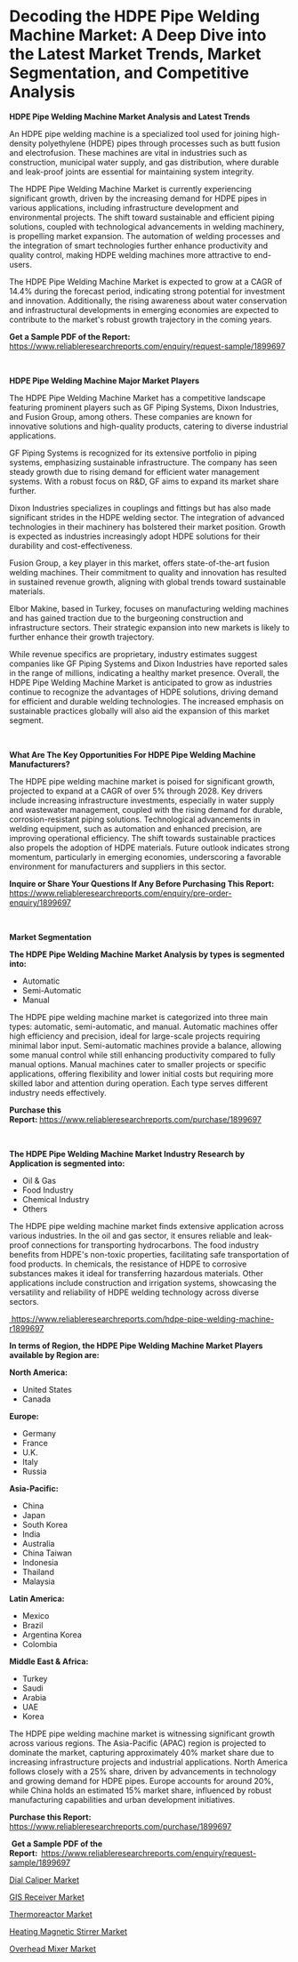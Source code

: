 <p><h1>Decoding the HDPE Pipe Welding Machine Market: A Deep Dive into the Latest Market Trends, Market Segmentation, and Competitive Analysis</h1></p><p><strong>HDPE Pipe Welding Machine Market Analysis and Latest Trends</strong></p>
<p><p>An HDPE pipe welding machine is a specialized tool used for joining high-density polyethylene (HDPE) pipes through processes such as butt fusion and electrofusion. These machines are vital in industries such as construction, municipal water supply, and gas distribution, where durable and leak-proof joints are essential for maintaining system integrity.</p><p>The HDPE Pipe Welding Machine Market is currently experiencing significant growth, driven by the increasing demand for HDPE pipes in various applications, including infrastructure development and environmental projects. The shift toward sustainable and efficient piping solutions, coupled with technological advancements in welding machinery, is propelling market expansion. The automation of welding processes and the integration of smart technologies further enhance productivity and quality control, making HDPE welding machines more attractive to end-users.</p><p>The HDPE Pipe Welding Machine Market is expected to grow at a CAGR of 14.4% during the forecast period, indicating strong potential for investment and innovation. Additionally, the rising awareness about water conservation and infrastructural developments in emerging economies are expected to contribute to the market's robust growth trajectory in the coming years.</p></p>
<p><strong>Get a Sample PDF of the Report:&nbsp;</strong> <a href="https://www.reliableresearchreports.com/enquiry/request-sample/1899697?utm_campaign=41&utm_medium=2&utm_source=Github&utm_content=ia&utm_term=10042025&utm_id=hdpe-pipe-welding-machine">https://www.reliableresearchreports.com/enquiry/request-sample/1899697</a></p>
<p>&nbsp;</p>
<p><strong>HDPE Pipe Welding Machine Major Market Players</strong></p>
<p><p>The HDPE Pipe Welding Machine Market has a competitive landscape featuring prominent players such as GF Piping Systems, Dixon Industries, and Fusion Group, among others. These companies are known for innovative solutions and high-quality products, catering to diverse industrial applications.</p><p>GF Piping Systems is recognized for its extensive portfolio in piping systems, emphasizing sustainable infrastructure. The company has seen steady growth due to rising demand for efficient water management systems. With a robust focus on R&D, GF aims to expand its market share further.</p><p>Dixon Industries specializes in couplings and fittings but has also made significant strides in the HDPE welding sector. The integration of advanced technologies in their machinery has bolstered their market position. Growth is expected as industries increasingly adopt HDPE solutions for their durability and cost-effectiveness.</p><p>Fusion Group, a key player in this market, offers state-of-the-art fusion welding machines. Their commitment to quality and innovation has resulted in sustained revenue growth, aligning with global trends toward sustainable materials.</p><p>Elbor Makine, based in Turkey, focuses on manufacturing welding machines and has gained traction due to the burgeoning construction and infrastructure sectors. Their strategic expansion into new markets is likely to further enhance their growth trajectory.</p><p>While revenue specifics are proprietary, industry estimates suggest companies like GF Piping Systems and Dixon Industries have reported sales in the range of millions, indicating a healthy market presence. Overall, the HDPE Pipe Welding Machine Market is anticipated to grow as industries continue to recognize the advantages of HDPE solutions, driving demand for efficient and durable welding technologies. The increased emphasis on sustainable practices globally will also aid the expansion of this market segment.</p></p>
<p>&nbsp;</p>
<p><strong>What Are The Key Opportunities For HDPE Pipe Welding Machine Manufacturers?</strong></p>
<p><p>The HDPE pipe welding machine market is poised for significant growth, projected to expand at a CAGR of over 5% through 2028. Key drivers include increasing infrastructure investments, especially in water supply and wastewater management, coupled with the rising demand for durable, corrosion-resistant piping solutions. Technological advancements in welding equipment, such as automation and enhanced precision, are improving operational efficiency. The shift towards sustainable practices also propels the adoption of HDPE materials. Future outlook indicates strong momentum, particularly in emerging economies, underscoring a favorable environment for manufacturers and suppliers in this sector.</p></p>
<p><strong>Inquire or Share Your Questions If Any Before Purchasing This Report:</strong> <a href="https://www.reliableresearchreports.com/enquiry/pre-order-enquiry/1899697?utm_campaign=41&utm_medium=2&utm_source=Github&utm_content=ia&utm_term=10042025&utm_id=hdpe-pipe-welding-machine">https://www.reliableresearchreports.com/enquiry/pre-order-enquiry/1899697</a></p>
<p>&nbsp;</p>
<p><strong>Market Segmentation</strong></p>
<p><strong>The HDPE Pipe Welding Machine Market Analysis by types is segmented into:</strong></p>
<p><ul><li>Automatic</li><li>Semi-Automatic</li><li>Manual</li></ul></p>
<p><p>The HDPE pipe welding machine market is categorized into three main types: automatic, semi-automatic, and manual. Automatic machines offer high efficiency and precision, ideal for large-scale projects requiring minimal labor input. Semi-automatic machines provide a balance, allowing some manual control while still enhancing productivity compared to fully manual options. Manual machines cater to smaller projects or specific applications, offering flexibility and lower initial costs but requiring more skilled labor and attention during operation. Each type serves different industry needs effectively.</p></p>
<p><strong>Purchase this Report:&nbsp;</strong><a href="https://www.reliableresearchreports.com/purchase/1899697?utm_campaign=41&utm_medium=2&utm_source=Github&utm_content=ia&utm_term=10042025&utm_id=hdpe-pipe-welding-machine">https://www.reliableresearchreports.com/purchase/1899697</a></p>
<p>&nbsp;</p>
<p><strong>The HDPE Pipe Welding Machine Market Industry Research by Application is segmented into:</strong></p>
<p><ul><li>Oil & Gas</li><li>Food Industry</li><li>Chemical Industry</li><li>Others</li></ul></p>
<p><p>The HDPE pipe welding machine market finds extensive application across various industries. In the oil and gas sector, it ensures reliable and leak-proof connections for transporting hydrocarbons. The food industry benefits from HDPE's non-toxic properties, facilitating safe transportation of food products. In chemicals, the resistance of HDPE to corrosive substances makes it ideal for transferring hazardous materials. Other applications include construction and irrigation systems, showcasing the versatility and reliability of HDPE welding technology across diverse sectors.</p></p>
<p><a href="https://www.reliableresearchreports.com/hdpe-pipe-welding-machine-r1899697?utm_campaign=41&utm_medium=2&utm_source=Github&utm_content=ia&utm_term=10042025&utm_id=hdpe-pipe-welding-machine">&nbsp;https://www.reliableresearchreports.com/hdpe-pipe-welding-machine-r1899697</a></p>
<p><strong>In terms of Region, the HDPE Pipe Welding Machine Market Players available by Region are:</strong></p>
<p>
    <p> <strong> North America: </strong>
        <ul>
            <li>United States</li>
            <li>Canada</li>
        </ul>
        </p> 
    <p> <strong> Europe: </strong>
        <ul>
            <li>Germany</li>
            <li>France</li>
            <li>U.K.</li>
            <li>Italy</li>
            <li>Russia</li>
        </ul>
        </p> 
    <p> <strong> Asia-Pacific: </strong>
        <ul>
            <li>China</li>
            <li>Japan</li>
            <li>South Korea</li>
            <li>India</li>
            <li>Australia</li>
            <li>China Taiwan</li>
            <li>Indonesia</li>
            <li>Thailand</li>
            <li>Malaysia</li>
        </ul>
        </p> 
    <p> <strong> Latin America: </strong>
        <ul>
            <li>Mexico</li>
            <li>Brazil</li>
            <li>Argentina Korea</li>
            <li>Colombia</li>
        </ul>
        </p> 
    <p> <strong> Middle East & Africa: </strong>
        <ul>
            <li>Turkey</li>
            <li>Saudi</li>
            <li>Arabia</li>
            <li>UAE</li>
            <li>Korea</li>
        </ul>
    </p>
    </p>
<p><p>The HDPE pipe welding machine market is witnessing significant growth across various regions. The Asia-Pacific (APAC) region is projected to dominate the market, capturing approximately 40% market share due to increasing infrastructure projects and industrial applications. North America follows closely with a 25% share, driven by advancements in technology and growing demand for HDPE pipes. Europe accounts for around 20%, while China holds an estimated 15% market share, influenced by robust manufacturing capabilities and urban development initiatives.</p></p>
<p><strong>Purchase this Report: </strong><a href="https://www.reliableresearchreports.com/purchase/1899697?utm_campaign=41&utm_medium=2&utm_source=Github&utm_content=ia&utm_term=10042025&utm_id=hdpe-pipe-welding-machine">https://www.reliableresearchreports.com/purchase/1899697</a></p>
<p>&nbsp;<strong>Get a Sample PDF of the Report:&nbsp;&nbsp;</strong><a href="https://www.reliableresearchreports.com/enquiry/request-sample/1899697?utm_campaign=41&utm_medium=2&utm_source=Github&utm_content=ia&utm_term=10042025&utm_id=hdpe-pipe-welding-machine">https://www.reliableresearchreports.com/enquiry/request-sample/1899697</a></p>
<p><strong></strong></p>
<p><p><a href="https://github.com/NargisHussain75/Market-Research-Report-List-2/blob/main/dial-caliper-market.md?utm_campaign=41&utm_medium=2&utm_source=Github&utm_content=ia&utm_term=10042025&utm_id=hdpe-pipe-welding-machine">Dial Caliper Market</a></p><p><a href="https://github.com/FlorianWolf90/Market-Research-Report-List-2/blob/main/gis-receiver-market.md?utm_campaign=41&utm_medium=2&utm_source=Github&utm_content=ia&utm_term=10042025&utm_id=hdpe-pipe-welding-machine">GIS Receiver Market</a></p><p><a href="https://github.com/aarenlazosw3/Market-Research-Report-List-1/blob/main/thermoreactor-market.md?utm_campaign=41&utm_medium=2&utm_source=Github&utm_content=ia&utm_term=10042025&utm_id=hdpe-pipe-welding-machine">Thermoreactor Market</a></p><p><a href="https://github.com/knazsdadeyvw/Market-Research-Report-List-1/blob/main/heating-magnetic-stirrer-market.md?utm_campaign=41&utm_medium=2&utm_source=Github&utm_content=ia&utm_term=10042025&utm_id=hdpe-pipe-welding-machine">Heating Magnetic Stirrer Market</a></p><p><a href="https://github.com/CliffMedina6/Market-Research-Report-List-7/blob/main/overhead-mixer-market.md?utm_campaign=41&utm_medium=2&utm_source=Github&utm_content=ia&utm_term=10042025&utm_id=hdpe-pipe-welding-machine">Overhead Mixer Market</a></p></p>